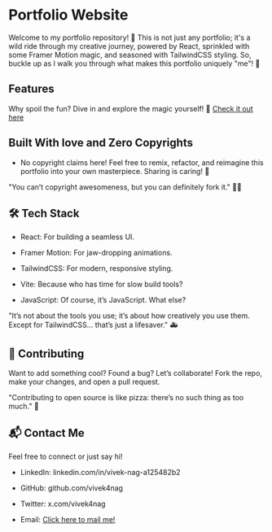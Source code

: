 # Portfolio Website

Welcome to my portfolio repository! 🌟 This is not just any portfolio; it's a wild ride through my creative journey, powered by React, sprinkled with some Framer Motion magic, and seasoned with TailwindCSS styling. So, buckle up as I walk you through what makes this portfolio uniquely "me"! 🚀

## Features 
Why spoil the fun? Dive in and explore the magic yourself! 🌟
[Check it out here](https://portfolio-vivek04.vercel.app/) 

## Built With love and Zero Copyrights

- No copyright claims here! Feel free to remix, refactor, and reimagine this portfolio into your own masterpiece. Sharing is caring! 🤝

"You can’t copyright awesomeness, but you can definitely fork it." 🍴😉

## 🛠 Tech Stack

- React: For building a seamless UI.

- Framer Motion: For jaw-dropping animations.

- TailwindCSS: For modern, responsive styling.

- Vite: Because who has time for slow build tools?

- JavaScript: Of course, it’s JavaScript. What else?

"It’s not about the tools you use; it’s about how creatively you use them. Except for TailwindCSS… that’s just a lifesaver." 🚑

## 🤝 Contributing

Want to add something cool? Found a bug? Let’s collaborate! Fork the repo, make your changes, and open a pull request.

"Contributing to open source is like pizza: there’s no such thing as too much." 🍕

## 📬 Contact Me

Feel free to connect or just say hi!

- LinkedIn: linkedin.com/in/vivek-nag-a125482b2

- GitHub: github.com/vivek4nag

- Twitter: x.com/vivek4nag

- Email: [Click here to mail me!](mailto:vivek4nag@gmail.com)